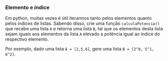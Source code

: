 ### Elemento e índice

Em python, muitas vezes é útil iterarmos tanto pelos elementos quanto pelos índices de listas. Sabendo disso, crie uma função `calculaPotencia()` que recebe uma lista `A` e retorna uma lista `B`, tal que os elementos desta lista sejam iguais aos elementos da lista `A` elevado a potência igual ao índice do respectivo elemento.

Por exemplo, dado uma lista `A = [2,5,6]`, gere uma lista `B = [2^0, 5^1, 6^2]`.